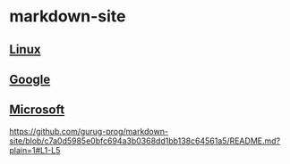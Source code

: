 # markdown-site

## [Linux](https://ubuntu.com/)
## [Google](https://google.com/)
## [Microsoft](https://microsoft.com/)

https://github.com/gurug-prog/markdown-site/blob/c7a0d5985e0bfc694a3b0368dd1bb138c64561a5/README.md?plain=1#L1-L5
